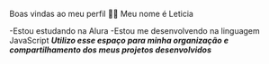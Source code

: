 Boas vindas ao meu perfil 💙💙
Meu nome é Leticia

-Estou estudando na Alura
-Estou me desenvolvendo na linguagem JavaScript
***Utilizo esse espaço para minha organização e compartilhamento dos meus projetos desenvolvidos***
